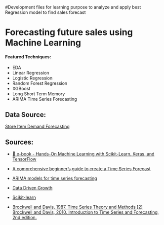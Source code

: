 #Development files for learning purpose to analyze and apply best Regression model to find sales forecast


# Forecasting future sales using Machine Learning

#### **Featured Techniques:**

* EDA
* Linear Regression
* Logistic Regression
* Random Forest Regression
* XGBoost
* Long Short Term Memory 
* ARIMA Time Series Forecasting







## Data Source: 
[Store Item Demand Forecasting](https://www.kaggle.com/c/demand-forecasting-kernels-only/data)


## Sources:

* [🦎 e-book - Hands-On Machine Learning with Scikit-Learn, Keras, and TensorFlow](https://www.amazon.com/Hands-Machine-Learning-Scikit-Learn-TensorFlow/dp/1492032646)

* [ A comprehensive beginner’s guide to create a Time Series Forecast ](https://www.analyticsvidhya.com/blog/2016/02/time-series-forecasting-codes-python/)

* [ ARIMA models for time series forecasting ](https://people.duke.edu/~rnau/arimrule.htm)

* [ Data Driven Growth ](https://towardsdatascience.com/predicting-sales-611cb5a252de)

* [ Scikit-learn ](https://scikit-learn.org/0.24/supervised_learning.html#supervised-learning)

* [Brockwell and Davis, 1987. Time Series Theory and Methods [2] Brockwell and Davis, 2010. Introduction to Time Series and Forecasting, 2nd edition.]()
 
